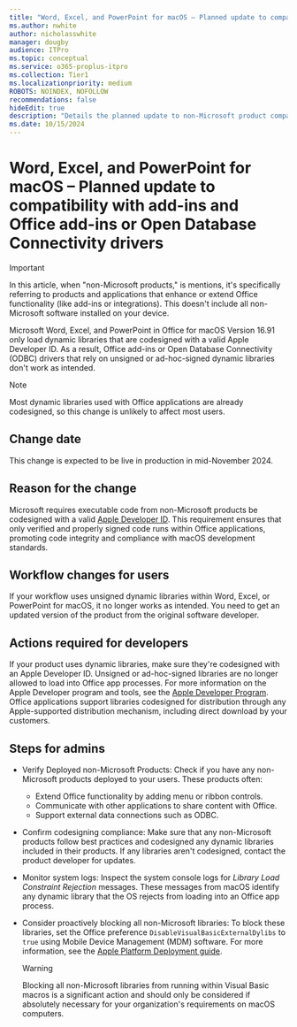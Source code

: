 ```yaml
---
title: "Word, Excel, and PowerPoint for macOS – Planned update to compatibility with add-ins and Office add-ins or Open Database Connectivity drivers"
ms.author: nwhite
author: nicholasswhite
manager: dougby
audience: ITPro
ms.topic: conceptual
ms.service: o365-proplus-itpro
ms.collection: Tier1
ms.localizationpriority: medium
ROBOTS: NOINDEX, NOFOLLOW
recommendations: false
hideEdit: true
description: "Details the planned update to non-Microsoft product compatibility for Word, Excel, and PowerPoint for macOS version 16.91."
ms.date: 10/15/2024
---
```


# Word, Excel, and PowerPoint for macOS – Planned update to compatibility with add-ins and Office add-ins or Open Database Connectivity drivers

> [!IMPORTANT]
> In this article, when "non-Microsoft products," is mentions, it's specifically referring to products and applications that  enhance or extend Office functionality (like add-ins or integrations). This doesn't include all non-Microsoft software installed on your device.

Microsoft Word, Excel, and PowerPoint in Office for macOS Version 16.91 only load dynamic libraries that are codesigned with a valid Apple Developer ID. As a result, Office add-ins or Open Database Connectivity (ODBC) drivers that rely on unsigned or ad-hoc-signed dynamic libraries don't work as intended. 

> [!NOTE]
> Most dynamic libraries used with Office applications are already codesigned, so this change is unlikely to affect most users.
## Change date

This change is expected to be live in production in mid-November 2024.

## Reason for the change

Microsoft requires executable code from non-Microsoft products be codesigned with a valid [Apple Developer ID](https://developer.apple.com/developer-id/). This requirement ensures that only verified and properly signed code runs within Office applications, promoting code integrity and compliance with macOS development standards.

## Workflow changes for users

If your workflow uses unsigned dynamic libraries within Word, Excel, or PowerPoint for macOS, it no longer works as intended. You need to get an updated version of the product from the original software developer.

## Actions required for developers

If your product uses dynamic libraries, make sure they're codesigned with an Apple Developer ID. Unsigned or ad-hoc-signed libraries are no longer allowed to load into Office app processes. For more information on the Apple Developer program and tools, see the [Apple Developer Program](https://developer.apple.com). Office applications support libraries codesigned for distribution through any Apple-supported distribution mechanism, including direct download by your customers.

## Steps for admins

- Verify Deployed non-Microsoft Products: Check if you have any non-Microsoft products deployed to your users. These products often:

  - Extend Office functionality by adding menu or ribbon controls.
  - Communicate with other applications to share content with Office.
  - Support external data connections such as ODBC.

- Confirm codesigning compliance: Make sure that any non-Microsoft products follow best practices and codesigned any dynamic libraries included in their products. If any libraries aren't codesigned, contact the product developer for updates.

- Monitor system logs: Inspect the system console logs for *Library Load Constraint Rejection* messages. These messages from macOS identify any dynamic library that the OS rejects from loading into an Office app process.

- Consider proactively blocking all non-Microsoft libraries: To block these libraries, set the Office preference `DisableVisualBasicExternalDylibs` to `true` using Mobile Device Management (MDM) software. For more information, see the [Apple Platform Deployment guide](https://support.apple.com/guide/deployment/welcome/web).

  > [!WARNING]
  > Blocking all non-Microsoft libraries from running within Visual Basic macros is a significant action and should only be considered if absolutely necessary for your organization's requirements on macOS computers.